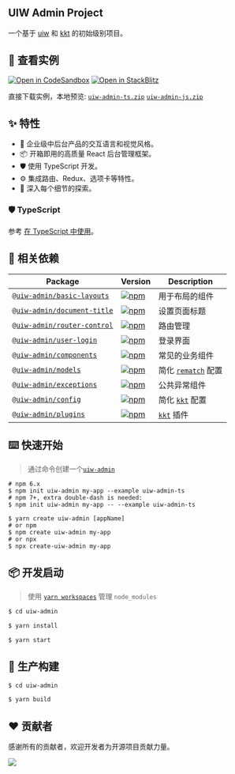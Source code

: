 UIW Admin Project
---

一个基于 [uiw](https://github.com/uiwjs/uiw/) 和 [kkt](https://github.com/kktjs/kkt) 的初始级别项目。
## 👀 查看实例

[![Open in CodeSandbox](https://img.shields.io/badge/Open%20in-CodeSandbox-blue?logo=codesandbox)](https://codesandbox.io/s/github/uiwjs/uiw-admin/tree/master/examples/base)
[![Open in StackBlitz](https://img.shields.io/badge/Open%20in-StackBlitz-blue?logo=)](https://stackblitz.com/github/uiwjs/uiw-admin/tree/master/examples/base?embed=1&hideNavigation=0&hidedevtools=0)


直接下载实例，本地预览: [`uiw-admin-ts.zip`](https://uiwjs.github.io/uiw-admin/zip/uiw-admin-ts.zip) [`uiw-admin-js.zip`](https://uiwjs.github.io/uiw-admin/zip/uiw-admin-js.zip)

## ✨ 特性

- 🌈 企业级中后台产品的交互语言和视觉风格。
- 📦 开箱即用的高质量 React 后台管理框架。
- 🛡 使用 TypeScript 开发。
- ⚙️ 集成路由、Redux、选项卡等特性。
- 🎨 深入每个细节的探索。
### 🛡 TypeScript

参考 [在 TypeScript 中使用](https://ant.design/docs/react/use-in-typescript-cn)。

## 🔗 相关依赖

| Package                                                                                | Version                                                                                                                                   | Description                                               |
| -------------------------------------------------------------------------------------- | ----------------------------------------------------------------------------------------------------------------------------------------- | --------------------------------------------------------- |
| [`@uiw-admin/basic-layouts`](https://www.npmjs.com/package/@uiw-admin/basic-layouts)   | [![npm](https://img.shields.io/npm/v/@uiw-admin/basic-layouts.svg?maxAge=3600)](https://www.npmjs.com/package/@uiw-admin/basic-layouts)   | 用于布局的组件                                            |
| [`@uiw-admin/document-title`](https://www.npmjs.com/package/@uiw-admin/document-title) | [![npm](https://img.shields.io/npm/v/@uiw-admin/document-title.svg?maxAge=3600)](https://www.npmjs.com/package/@uiw-admin/document-title) | 设置页面标题                                              |
| [`@uiw-admin/router-control`](https://www.npmjs.com/package/@uiw-admin/router-control) | [![npm](https://img.shields.io/npm/v/@uiw-admin/router-control.svg?maxAge=3600)](https://www.npmjs.com/package/@uiw-admin/router-control) | 路由管理                                                  |
| [`@uiw-admin/user-login`](https://www.npmjs.com/package/@uiw-admin/user-login)         | [![npm](https://img.shields.io/npm/v/@uiw-admin/user-login.svg?maxAge=3600)](https://www.npmjs.com/package/@uiw-admin/user-login)         | 登录界面                                                  |
| [`@uiw-admin/components`](https://www.npmjs.com/package/@uiw-admin/components)         | [![npm](https://img.shields.io/npm/v/@uiw-admin/components.svg?maxAge=3600)](https://www.npmjs.com/package/@uiw-admin/components)         | 常见的业务组件                                            |
| [`@uiw-admin/models`](https://www.npmjs.com/package/@uiw-admin/models)                 | [![npm](https://img.shields.io/npm/v/@uiw-admin/models.svg?maxAge=3600)](https://www.npmjs.com/package/@uiw-admin/models)                 | 简化 [`rematch`](https://github.com/rematch/rematch) 配置 |
| [`@uiw-admin/exceptions`](https://www.npmjs.com/package/@uiw-admin/exceptions)         | [![npm](https://img.shields.io/npm/v/@uiw-admin/exceptions.svg?maxAge=3600)](https://www.npmjs.com/package/@uiw-admin/exceptions)         | 公共异常组件                                              |
| [`@uiw-admin/config`](https://www.npmjs.com/package/@uiw-admin/config)                 | [![npm](https://img.shields.io/npm/v/@uiw-admin/config.svg?maxAge=3600)](https://www.npmjs.com/package/@uiw-admin/config)                 | 简化 [`kkt`](https://github.com/kktjs/kkt) 配置           |
| [`@uiw-admin/plugins`](https://www.npmjs.com/package/@uiw-admin/plugins)               | [![npm](https://img.shields.io/npm/v/@uiw-admin/plugins.svg?maxAge=3600)](https://www.npmjs.com/package/@uiw-admin/plugins)               | [`kkt`](https://github.com/kktjs/kkt) 插件                |


##  ⌨️ 快速开始
> 通过命令创建一个[`uiw-admin`](https://github.com/uiwjs/uiw-admin) 
```shell
# npm 6.x
$ npm init uiw-admin my-app --example uiw-admin-ts
# npm 7+, extra double-dash is needed:
$ npm init uiw-admin my-app -- --example uiw-admin-ts

$ yarn create uiw-admin [appName]
# or npm
$ npm create uiw-admin my-app
# or npx
$ npx create-uiw-admin my-app
```
## 📦 开发启动

> 使用 [`yarn workspaces`](https://classic.yarnpkg.com/en/docs/workspaces) 管理 `node_modules`

```bash
$ cd uiw-admin

$ yarn install

$ yarn start

```

## 🔨 生产构建
```bash
$ cd uiw-admin

$ yarn build
```

##  ❤️ 贡献者

感谢所有的贡献者，欢迎开发者为开源项目贡献力量。

<a href="https://github.com/uiwjs/uiw-admin/graphs/contributors">
  <img src="https://uiwjs.github.io/uiw-admin/CONTRIBUTORS.svg" />
</a>

